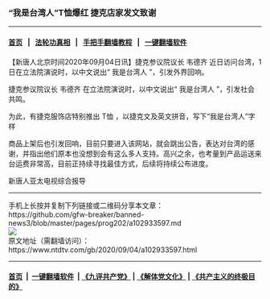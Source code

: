 ### “我是台湾人”T恤爆红 捷克店家发文致谢
------------------------

#### [首页](https://github.com/gfw-breaker/banned-news3/blob/master/README.md) &nbsp;&nbsp;|&nbsp;&nbsp; [法轮功真相](https://github.com/begood0513/basic/blob/master/README.md)  &nbsp;&nbsp;|&nbsp;&nbsp; [手把手翻墙教程](https://github.com/gfw-breaker/guides/wiki)  &nbsp;&nbsp;|&nbsp;&nbsp; [一键翻墙软件](https://github.com/gfw-breaker/nogfw/blob/master/README.md)  



<div><div class="post_content" itemprop="articleBody">
 <p>
  【新唐人北京时间2020年09月04日讯】捷克参议院议长
  <ok href="https://www.ntdtv.com/gb/韦德齐.htm">
   韦德齐
  </ok>
  近日访问台湾，1日在立法院演说时，以中文说出“
  <ok href="https://www.ntdtv.com/gb/我是台湾人.htm">
   我是台湾人
  </ok>
  ”，引发外界回响。
 </p>
 <p>
  捷克参议院议长
  <ok href="https://www.ntdtv.com/gb/韦德齐.htm">
   韦德齐
  </ok>
  在立法院演说时，以中文说出“
  <ok href="https://www.ntdtv.com/gb/我是台湾人.htm">
   我是台湾人
  </ok>
  ”，引发社会共鸣。
 </p>
 <p>
  为此，有捷克服饰店特别推出
  <ok href="https://www.ntdtv.com/gb/t恤.htm">
   T恤
  </ok>
  ，以捷克文及英文拼音，写下“我是台湾人”字样
 </p>
 <p>
  商品上架后也引发回响，目前只要进入该网站，就会跳出公告，表达对台湾的感谢，并指出他们原本也没想到会有这么多人支持。高兴之余，也考量到产品运送来台运费非常高，目前正持续寻找最佳方式，后续将持续公布进度。
 </p>
 <p>
  新唐人亚太电视综合报导
 </p>
 <div class="single_ad">
 </div>
</div>
</div>
<hr/>
手机上长按并复制下列链接或二维码分享本文章：<br/>
https://github.com/gfw-breaker/banned-news3/blob/master/pages/prog202/a102933597.md <br/>
<a href='https://github.com/gfw-breaker/banned-news3/blob/master/pages/prog202/a102933597.md'><img src='https://github.com/gfw-breaker/banned-news3/blob/master/pages/prog202/a102933597.md.png'/></a> <br/>
原文地址（需翻墙访问）：https://www.ntdtv.com/gb/2020/09/04/a102933597.html


------------------------
#### [首页](https://github.com/gfw-breaker/banned-news3/blob/master/README.md) &nbsp;|&nbsp; [一键翻墙软件](https://github.com/gfw-breaker/nogfw/blob/master/README.md) &nbsp;| [《九评共产党》](https://github.com/gfw-breaker/9ping.md/blob/master/README.md#九评之一评共产党是什么) | [《解体党文化》](https://github.com/gfw-breaker/jtdwh.md/blob/master/README.md) | [《共产主义的终极目的》](https://github.com/gfw-breaker/gczydzjmd.md/blob/master/README.md)


<img src='http://gfw-breaker.win/banned-news3/pages/prog202/a102933597.md' width='0px' height='0px'/>